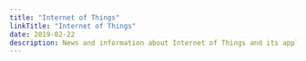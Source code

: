 ```yaml
---
title: "Internet of Things"
linkTitle: "Internet of Things"
date: 2019-02-22
description: News and information about Internet of Things and its applications
---
```

